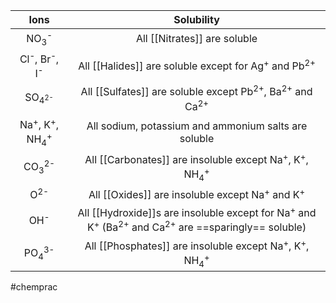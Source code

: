 
|                           Ions                            |                                                                  Solubility                                                                  |
|:---------------------------------------------------------:|:--------------------------------------------------------------------------------------------------------------------------------------------:|
|                NO<sub>3</sub><sup>-</sup>                 |                                                         All [[Nitrates]] are soluble                                                         |
|       Cl<sup>-</sup>, Br<sup>-</sup>, I<sup>-</sup>       |                                  All [[Halides]] are soluble except for Ag<sup>+</sup> and Pb<sup>2+</sup>                                   |
|                SO<sub>4</sup><sup>2-</sup>                |                           All [[Sulfates]] are soluble except Pb<sup>2+</sup>, Ba<sup>2+</sup> and Ca<sup>2+</sup>                           |
| Na<sup>+</sup>, K<sup>+</sup>, NH<sub>4</sub><sup>+</sup> |                                             All sodium, potassium and ammonium salts are soluble                                             |
|                CO<sub>3</sub><sup>2-</sup>                |                      All [[Carbonates]] are insoluble except Na<sup>+</sup>, K<sup>+</sup>, NH<sub>4</sub><sup>+</sup>                       |
|                      O<sup>2-</sup>                       |                                     All [[Oxides]] are insoluble except Na<sup>+</sup> and K<sup>+</sup>                                     |
|                      OH<sup>-</sup>                       | All [[Hydroxide]]s are insoluble except for Na<sup>+</sup> and K<sup>+</sup> (Ba<sup>2+</sup> and Ca<sup>2+</sup> are ==sparingly== soluble) |
|                       PO<sub>4</sub><sup>3-</sup>                                    |     All [[Phosphates]] are insoluble except Na<sup>+</sup>, K<sup>+</sup>, NH<sub>4</sub><sup>+</sup>                                                                                                                                         |
#chemprac 